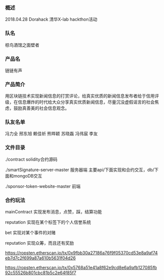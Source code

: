 ### 概述
2018.04.28
Dorahack
清华X-lab
hackthon活动

### 队名
椋鸟酒馆之面壁者

### 产品名
链链有声

### 产品简介
用区块链技术实现新闻信息的打赏评论，给真实优质的新闻信息发布者给于信用评级，在信息爆炸的时代给大众分享真实优质新闻信息，尽量沉没虚假谣言的社会焦虑，鼓励真善美的社会信息观念。

### 队友名单
冯力全 邢东旭 赖佳祈 熊晔颖 苏晓磊 冯伟宸 李友

### 文件目录
./contract solidity合约源码

./smartSignature-server-master 服务器端 主要api/下面实现和合约交互，db/下面和mongoDB交互

./sponsor-token-website-master 前端

### 合约玩法
mainContract 实现发布消息，点赞，踩，结算功能

reputation 实现在某个标签下的个人信誉系统

bet 实现对某个事件的对赌

reputation 实现众筹，而且还有奖励

https://ropsten.etherscan.io/tx/0x9fbb30a27186a76f9f05370cd53e8a9af74eb7d7c2f699a87a610b5631f04d26

https://ropsten.etherscan.io/tx/0x5768a51e41a8f62e9cd8e6a9afb127085fb92c55526b801cbc81b5c2e64f85f7
